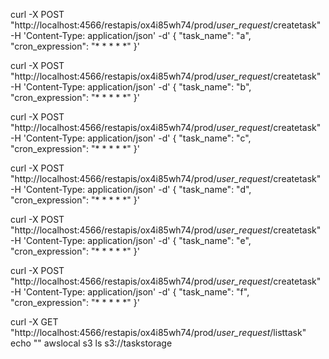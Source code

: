 curl -X POST "http://localhost:4566/restapis/ox4i85wh74/prod/_user_request_/createtask" -H 'Content-Type: application/json' -d'
{
  "task_name": "a",
  "cron_expression": "* * * * *"
}'

curl -X POST "http://localhost:4566/restapis/ox4i85wh74/prod/_user_request_/createtask" -H 'Content-Type: application/json' -d'
{
  "task_name": "b",
  "cron_expression": "* * * * *"
}'

curl -X POST "http://localhost:4566/restapis/ox4i85wh74/prod/_user_request_/createtask" -H 'Content-Type: application/json' -d'
{
  "task_name": "c",
  "cron_expression": "* * * * *"
}'

curl -X POST "http://localhost:4566/restapis/ox4i85wh74/prod/_user_request_/createtask" -H 'Content-Type: application/json' -d'
{
  "task_name": "d",
  "cron_expression": "* * * * *"
}'

curl -X POST "http://localhost:4566/restapis/ox4i85wh74/prod/_user_request_/createtask" -H 'Content-Type: application/json' -d'
{
  "task_name": "e",
  "cron_expression": "* * * * *"
}'

curl -X POST "http://localhost:4566/restapis/ox4i85wh74/prod/_user_request_/createtask" -H 'Content-Type: application/json' -d'
{
  "task_name": "f",
  "cron_expression": "* * * * *"
}'

curl -X GET "http://localhost:4566/restapis/ox4i85wh74/prod/_user_request_/listtask" 
echo ""
awslocal s3 ls s3://taskstorage
